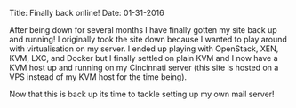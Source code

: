 Title:	Finally back online!
Date:	01-31-2016

After being down for several months I have finally gotten my site back up and running! I originally took the site down because I wanted to play around with virtualisation on my server. I ended up playing with OpenStack, XEN, KVM, LXC, and Docker but I finally settled on plain KVM and I now have a KVM host up and running on my Cincinnati server (this site is hosted on a VPS instead of my KVM host for the time being).

Now that this is back up its time to tackle setting up my own mail server!
